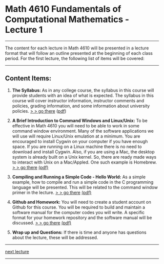 # Math 4610 Fundamentals of Computational Mathematics  - Lecture 1

---

The content for each lecture in Math 4610 will be presented in a lecture format
that will follow an outline presented at the beginning of each class period.
For the first lecture, the following list of items will be covered:

---

## Content Items:

  1. **The Syllabus:** As in any college course, the syllabus in this
       course will provide students with an idea of what is expected. The
       syllabus in this course will cover instructor information, instructor
       comments and policies, grading information, and some information about
       university policies.
       [> > go there](https://jvkoebbe.github.io/math4610/syllabus/md/syllabus)
       ([pdf](https://jvkoebbe.github.io/math4610/syllabus/pdf/syllabus.pdf))

  2. **A Brief Introduction to Command Windows and Linux/Unix:** To be
       effective in Math 4610 you will need to be able to work in some command
       window environment. Many of the software applications we will use will
       require Linux/Unix emulation at a minimum. You are encouraged to install
       Cygwin on your computer if you have enough space. If you are running
       on a Linux machine there is no need to download and install Cygwin.
       Also, if you are using a Mac, the desktop system is already built on a
       Unix kernel. So, there are ready made ways to interact with Unix on a
       Mac/Appled. One such example is Homebrew.
       [> > go there](https://jvkoebbe.github.io/math4610/lectures/lecture_01/md/cygwin_primer)
       [(pdf)](https://jvkoebbe.github.io/math4610/lectures/lecture_01/pdf/cygwin_primer.pdf)

  3. **Compiling and Running a Simple Code - Hello World:** As a simple
       example, how to compile and run a simple code in the C programming
       language will be presented. This will be related to the command window
       primer in the lecture.
       [> > go there](https://jvkoebbe.github.io/math4610/lectures/lecture_01/md/coding_example)
       [(pdf)](https://jvkoebbe.github.io/math4610/lectures/lecture_01/pdf/coding_example.pdf)

  4. **Github and Homework:** You will need to create a student account on
       Github for this course. You will be required to build and maintain a
       software manual for the computer codes you will write. A specific format
       for your homework repository and the software manual will be discussed.
       [> > go there](https://jvkoebbe.github.io/math4610/lectures/lecture_01/md/github_primer)
       [(pdf)](https://jvkoebbe.github.io/math4610/lectures/lecture_01/pdf/github_primer.pdf)

  5. **Wrap up and Questions:** If there is time and anyone has questions about
       the lecture, these will be addressed.

---

[next lecture](https://jvkoebbe.github.io/math4610/lectures/lecture_02/md/lecture_02)

---

